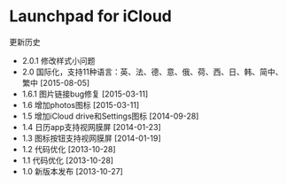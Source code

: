 Launchpad for iCloud
================

更新历史

- 2.0.1 修改样式小问题
- 2.0 国际化，支持11种语言：英、法、德、意、俄、荷、西、日、韩、简中、繁中 [2015-08-05]
- 1.6.1 图片链接bug修复 [2015-03-11]
- 1.6 增加photos图标 [2015-03-11]
- 1.5 增加iCloud drive和Settings图标 [2014-09-28]
- 1.4 日历app支持视网膜屏 [2014-01-23]
- 1.3 图标按钮支持视网膜屏 [2014-01-19]
- 1.2 代码优化 [2013-10-28]
- 1.1 代码优化 [2013-10-28]
- 1.0 新版本发布 [2013-10-27]
